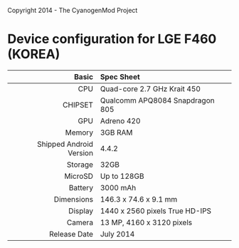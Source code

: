 Copyright 2014 - The CyanogenMod Project

Device configuration for LGE F460 (KOREA)
=====================================

Basic   | Spec Sheet
-------:|:-------------------------
CPU     | Quad-core 2.7 GHz Krait 450
CHIPSET | Qualcomm APQ8084 Snapdragon 805
GPU     | Adreno 420
Memory  | 3GB RAM
Shipped Android Version | 4.4.2
Storage | 32GB
MicroSD | Up to 128GB
Battery | 3000 mAh
Dimensions | 146.3 x 74.6 x 9.1 mm
Display | 1440 x 2560 pixels True HD-IPS
Camera  | 13 MP, 4160 x 3120 pixels
Release Date | July 2014
